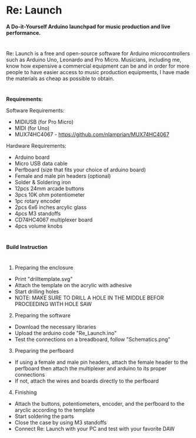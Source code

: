 # Re: Launch
**A Do-it-Yourself Arduino launchpad for music production and live performance.**
#
Re: Launch is a free and open-source software for Arduino microcontrollers such as Arduino Uno, Leonardo and Pro Micro. Musicians, including me, know how expensive a commercial equipment can be and in order for more people to have easier access to music production equipments, I have made the materials as cheap as possible to obtain.
#

**Requirements:**


Software Requirements:
- MIDIUSB (for Pro Micro)
- MIDI (for Uno)
- MUX74HC4067 - https://github.com/nlamprian/MUX74HC4067


Hardware Requirements:
- Arduino board
- Micro USB data cable
- Perfboard (size that fits your choice of arduino board)
- Female and male pin headers (optional)
- Solder & Soldering iron
- 12pcs 24mm arcade buttons
- 3pcs 10K ohm potentiometer
- 1pc rotary encoder
- 2pcs 6x6 inches arcylic glass
- 4pcs  M3 standoffs
- CD74HC4067 multiplexer board
- 4pcs volume knobs

#
**Build Instruction**
#
1. Preparing the enclosure
  - Print "drilltemplate.svg"
  - Attach the template on the acrylic with adhesive
  - Start drilling holes
  - NOTE: MAKE SURE TO DRILL A HOLE IN THE MIDDLE BEFOR PROCEEDING WITH HOLE SAW

2. Preparing the software
  - Download the necessary libraries
  - Upload the arduino code "Re_Launch.ino"
  - Test the connections on a breadboard, follow "Schematics.png"

3. Preparing the perfboard
  - If using a female and male pin headers, attach the female header to the perfboard then attach the multiplexer and arduino to its proper connections
  - If not, attach the wires and boards directly to the perfboard

4. Finishing
  - Attach the buttons, potentiometers, encoder, and the perfboard to the aryclic according to the template
  - Start soldering the parts
  - Close the case by using M3 standoffs
  - Connect Re: Launch with your PC and test with your favorite DAW
